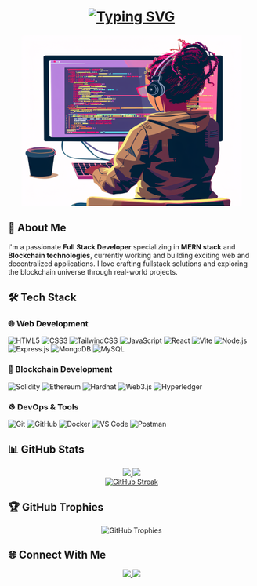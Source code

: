 <!-- Header with animated gradient -->
<h1 align="center">
  <a href="https://git.io/typing-svg">
    <img src="https://readme-typing-svg.herokuapp.com?font=Fira+Code&size=30&pause=1000&color=00C2FF&center=true&vCenter=true&width=600&height=70&lines=Hi+%F0%9F%91%8B%2C+I'm+Sneha+P;MERN+%26+Blockchain+Developer" alt="Typing SVG" />
  </a>
</h1>

<div align="center">
  <img src="https://raw.githubusercontent.com/Sneha-p1/Sneha-p1/main/ai-generated-8775232_1280.webp" height="350" width="450" alt="Coding Illustration" />
</div>

## 💫 About Me

I'm a passionate **Full Stack Developer** specializing in **MERN stack** and **Blockchain technologies**, currently working and building exciting web and decentralized applications. I love crafting fullstack solutions and exploring the blockchain universe through real-world projects.

## 🛠️ Tech Stack

### 🌐 Web Development
![HTML5](https://img.shields.io/badge/-HTML5-E34F26?logo=html5&logoColor=white&style=for-the-badge)
![CSS3](https://img.shields.io/badge/-CSS3-1572B6?logo=css3&logoColor=white&style=for-the-badge)
![TailwindCSS](https://img.shields.io/badge/-Tailwind_CSS-38B2AC?logo=tailwind-css&logoColor=white&style=for-the-badge)
![JavaScript](https://img.shields.io/badge/-JavaScript-F7DF1E?logo=javascript&logoColor=black&style=for-the-badge)
![React](https://img.shields.io/badge/-React-61DAFB?logo=react&logoColor=black&style=for-the-badge)
![Vite](https://img.shields.io/badge/-Vite-646CFF?logo=vite&logoColor=white&style=for-the-badge)
![Node.js](https://img.shields.io/badge/-Node.js-339933?logo=node.js&logoColor=white&style=for-the-badge)
![Express.js](https://img.shields.io/badge/-Express-000000?logo=express&logoColor=white&style=for-the-badge)
![MongoDB](https://img.shields.io/badge/-MongoDB-47A248?logo=mongodb&logoColor=white&style=for-the-badge)
![MySQL](https://img.shields.io/badge/-MySQL-4479A1?logo=mysql&logoColor=white&style=for-the-badge)

### 🔗 Blockchain Development
![Solidity](https://img.shields.io/badge/-Solidity-363636?logo=solidity&logoColor=white&style=for-the-badge)
![Ethereum](https://img.shields.io/badge/-Ethereum-3C3C3D?logo=ethereum&logoColor=white&style=for-the-badge)
![Hardhat](https://img.shields.io/badge/-Hardhat-FFF100?logo=hardhat&logoColor=black&style=for-the-badge)
![Web3.js](https://img.shields.io/badge/-Web3.js-F16822?logo=web3.js&logoColor=white&style=for-the-badge)
![Hyperledger](https://img.shields.io/badge/-Hyperledger-2F3134?logo=hyperledger&logoColor=white&style=for-the-badge)

### ⚙️ DevOps & Tools
![Git](https://img.shields.io/badge/-Git-F05032?logo=git&logoColor=white&style=for-the-badge)
![GitHub](https://img.shields.io/badge/-GitHub-181717?logo=github&logoColor=white&style=for-the-badge)
![Docker](https://img.shields.io/badge/-Docker-2496ED?logo=docker&logoColor=white&style=for-the-badge)
![VS Code](https://img.shields.io/badge/-VS_Code-007ACC?logo=visual-studio-code&logoColor=white&style=for-the-badge)
![Postman](https://img.shields.io/badge/-Postman-FF6C37?logo=postman&logoColor=white&style=for-the-badge)

## 📊 GitHub Stats

<div align="center">
  <a href="https://github.com/Sneha-p1">
    <img height="180em" src="https://github-readme-stats.vercel.app/api?username=Sneha-p1&show_icons=true&theme=radical&count_private=true&include_all_commits=true&hide_border=true" />
    <img height="180em" src="https://github-readme-stats.vercel.app/api/top-langs/?username=Sneha-p1&layout=compact&theme=radical&hide_border=true&langs_count=8" />
  </a>
</div>

<div align="center">
  <a href="https://git.io/streak-stats">
    <img src="https://streak-stats.demolab.com?user=Sneha-p1&theme=radical&hide_border=true&date_format=j%20M%5B%20Y%5D" alt="GitHub Streak" />
  </a>
</div>

## 🏆 GitHub Trophies
<div align="center">
  <img src="https://github-profile-trophy.vercel.app/?username=Sneha-p1&theme=radical&no-frame=true&row=2&column=4&margin-w=15&margin-h=15" alt="GitHub Trophies" />
</div>

## 🌐 Connect With Me

<div align="center">
  <a href="https://linkedin.com/in/sneha-parambadan-b1aaa5215">
    <img src="https://img.shields.io/badge/LinkedIn-0077B5?style=for-the-badge&logo=linkedin&logoColor=white" />
  </a>
  <a href="mailto:snehaparambadan@gmail.com">
    <img src="https://img.shields.io/badge/Gmail-D14836?style=for-the-badge&logo=gmail&logoColor=white" />
  </a>
</div>
